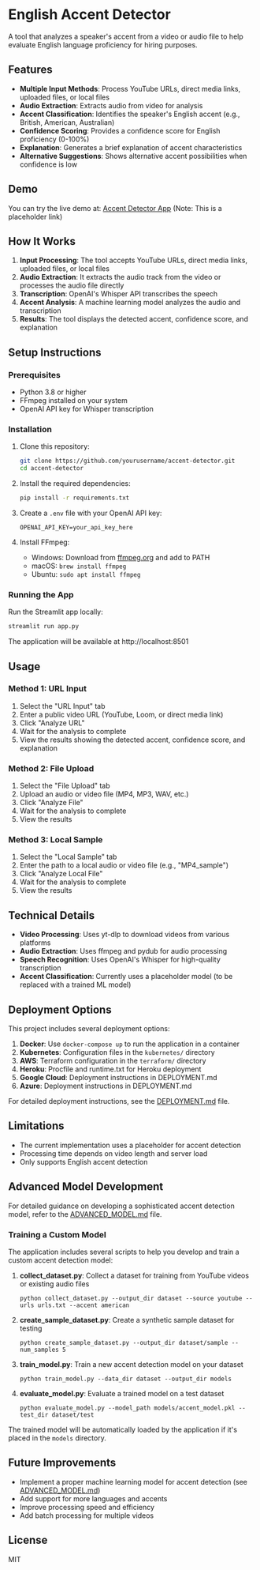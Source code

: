 # English Accent Detector

A tool that analyzes a speaker's accent from a video or audio file to help evaluate English language proficiency for hiring purposes.

## Features

- **Multiple Input Methods**: Process YouTube URLs, direct media links, uploaded files, or local files
- **Audio Extraction**: Extracts audio from video for analysis
- **Accent Classification**: Identifies the speaker's English accent (e.g., British, American, Australian)
- **Confidence Scoring**: Provides a confidence score for English proficiency (0-100%)
- **Explanation**: Generates a brief explanation of accent characteristics
- **Alternative Suggestions**: Shows alternative accent possibilities when confidence is low

## Demo

You can try the live demo at: [Accent Detector App](https://accent-detector.streamlit.app/) (Note: This is a placeholder link)

## How It Works

1. **Input Processing**: The tool accepts YouTube URLs, direct media links, uploaded files, or local files
2. **Audio Extraction**: It extracts the audio track from the video or processes the audio file directly
3. **Transcription**: OpenAI's Whisper API transcribes the speech
4. **Accent Analysis**: A machine learning model analyzes the audio and transcription
5. **Results**: The tool displays the detected accent, confidence score, and explanation

## Setup Instructions

### Prerequisites

- Python 3.8 or higher
- FFmpeg installed on your system
- OpenAI API key for Whisper transcription

### Installation

1. Clone this repository:
   ```bash
   git clone https://github.com/yourusername/accent-detector.git
   cd accent-detector
   ```

2. Install the required dependencies:
   ```bash
   pip install -r requirements.txt
   ```

3. Create a `.env` file with your OpenAI API key:
   ```
   OPENAI_API_KEY=your_api_key_here
   ```

4. Install FFmpeg:
   - Windows: Download from [ffmpeg.org](https://ffmpeg.org/download.html) and add to PATH
   - macOS: `brew install ffmpeg`
   - Ubuntu: `sudo apt install ffmpeg`

### Running the App

Run the Streamlit app locally:
```bash
streamlit run app.py
```

The application will be available at http://localhost:8501

## Usage

### Method 1: URL Input
1. Select the "URL Input" tab
2. Enter a public video URL (YouTube, Loom, or direct media link)
3. Click "Analyze URL"
4. Wait for the analysis to complete
5. View the results showing the detected accent, confidence score, and explanation

### Method 2: File Upload
1. Select the "File Upload" tab
2. Upload an audio or video file (MP4, MP3, WAV, etc.)
3. Click "Analyze File"
4. Wait for the analysis to complete
5. View the results

### Method 3: Local Sample
1. Select the "Local Sample" tab
2. Enter the path to a local audio or video file (e.g., "MP4_sample")
3. Click "Analyze Local File"
4. Wait for the analysis to complete
5. View the results
## Technical Details


- **Video Processing**: Uses yt-dlp to download videos from various platforms
- **Audio Extraction**: Uses ffmpeg and pydub for audio processing
- **Speech Recognition**: Uses OpenAI's Whisper for high-quality transcription
- **Accent Classification**: Currently uses a placeholder model (to be replaced with a trained ML model)

## Deployment Options

This project includes several deployment options:

1. **Docker**: Use `docker-compose up` to run the application in a container
2. **Kubernetes**: Configuration files in the `kubernetes/` directory
3. **AWS**: Terraform configuration in the `terraform/` directory
4. **Heroku**: Procfile and runtime.txt for Heroku deployment
5. **Google Cloud**: Deployment instructions in DEPLOYMENT.md
6. **Azure**: Deployment instructions in DEPLOYMENT.md

For detailed deployment instructions, see the [DEPLOYMENT.md](DEPLOYMENT.md) file.

## Limitations

- The current implementation uses a placeholder for accent detection
- Processing time depends on video length and server load
- Only supports English accent detection

## Advanced Model Development

For detailed guidance on developing a sophisticated accent detection model, refer to the [ADVANCED_MODEL.md](ADVANCED_MODEL.md) file.

### Training a Custom Model

The application includes several scripts to help you develop and train a custom accent detection model:

1. **collect_dataset.py**: Collect a dataset for training from YouTube videos or existing audio files
   ```
   python collect_dataset.py --output_dir dataset --source youtube --urls urls.txt --accent american
   ```

2. **create_sample_dataset.py**: Create a synthetic sample dataset for testing
   ```
   python create_sample_dataset.py --output_dir dataset/sample --num_samples 5
   ```

3. **train_model.py**: Train a new accent detection model on your dataset
   ```
   python train_model.py --data_dir dataset --output_dir models
   ```

4. **evaluate_model.py**: Evaluate a trained model on a test dataset
   ```
   python evaluate_model.py --model_path models/accent_model.pkl --test_dir dataset/test
   ```

The trained model will be automatically loaded by the application if it's placed in the `models` directory.

## Future Improvements

- Implement a proper machine learning model for accent detection (see [ADVANCED_MODEL.md](ADVANCED_MODEL.md))
- Add support for more languages and accents
- Improve processing speed and efficiency
- Add batch processing for multiple videos

## License

MIT
